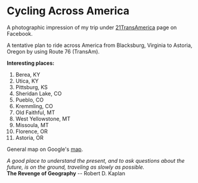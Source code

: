 Cycling Across America
======================

A photographic impression of my trip under [21TransAmerica][1] page on Facebook.

A tentative plan to ride across America from Blacksburg, Virginia to
Astoria, Oregon by using Route 76 (TransAm).

**Interesting places:**

1. Berea, KY
2. Utica, KY
3. Pittsburg, KS
4. Sheridan Lake, CO
5. Pueblo, CO
6. Kremmling, CO
7. Old Faithful, MT
8. West Yellowstone, MT
9. Missoula, MT
10. Florence, OR
11. Astoria, OR

General map on Google's [map][0].

*A good place to understand the present, and to ask questions about
the future, is on the ground, traveling as slowly as possible.*  
**The Revenge of Geography** -- Robert D. Kaplan

[0]: http://goo.gl/maps/Wo4Td "Adventure Cycling routing"
[1]: https://www.facebook.com/21TransAmerica "Facebook webpage"
